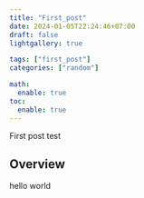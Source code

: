 ```yaml
---
title: "First_post"
date: 2024-01-05T22:24:46+07:00
draft: false
lightgallery: true

tags: ["first_post"]
categories: ["random"]

math:
  enable: true
toc:
  enable: true
---
```


First post test

<!--more-->
## Overview
hello world
